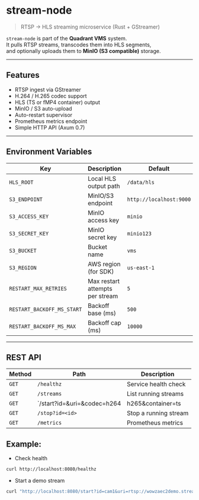 # stream-node

> RTSP → HLS streaming microservice (Rust + GStreamer)

`stream-node` is part of the **Quadrant VMS** system.  
It pulls RTSP streams, transcodes them into HLS segments,  
and optionally uploads them to **MinIO (S3 compatible)** storage.

---

## Features

- RTSP ingest via GStreamer
- H.264 / H.265 codec support
- HLS (TS or fMP4 container) output
- MinIO / S3 auto-upload
- Auto-restart supervisor
- Prometheus metrics endpoint
- Simple HTTP API (Axum 0.7)

---

## Environment Variables

| Key | Description | Default |
|-----|--------------|----------|
| `HLS_ROOT` | Local HLS output path | `/data/hls` |
| `S3_ENDPOINT` | MinIO/S3 endpoint | `http://localhost:9000` |
| `S3_ACCESS_KEY` | MinIO access key | `minio` |
| `S3_SECRET_KEY` | MinIO secret key | `minio123` |
| `S3_BUCKET` | Bucket name | `vms` |
| `S3_REGION` | AWS region (for SDK) | `us-east-1` |
| `RESTART_MAX_RETRIES` | Max restart attempts per stream | `5` |
| `RESTART_BACKOFF_MS_START` | Backoff base (ms) | `500` |
| `RESTART_BACKOFF_MS_MAX` | Backoff cap (ms) | `10000` |

---

## REST API

| Method | Path | Description |
|---------|------|-------------|
| `GET` | `/healthz` | Service health check |
| `GET` | `/streams` | List running streams |
| `GET` | `/start?id=<id>&uri=<rtsp>&codec=h264|h265&container=ts|fmp4` | Start a new stream |
| `GET` | `/stop?id=<id>` | Stop a running stream |
| `GET` | `/metrics` | Prometheus metrics |

## Example:
- Check health
```bash
curl http://localhost:8080/healthz
```
- Start a demo stream
```bash
curl "http://localhost:8080/start?id=cam1&uri=rtsp://wowzaec2demo.streamlock.net/vod/mp4:BigBuckBunny_115k.mov&codec=h264&container=ts"
```
